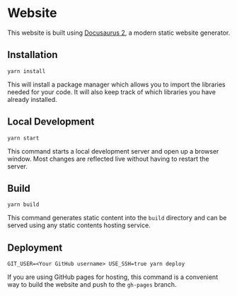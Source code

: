 # Website

This website is built using [Docusaurus 2](https://v2.docusaurus.io/), a modern static website generator.

## Installation

```console
yarn install
```

This will install a package manager which allows you to import the libraries needed for your code. It will also keep track of which libraries you have already installed.

## Local Development

```console
yarn start
```

This command starts a local development server and open up a browser window. Most changes are reflected live without having to restart the server.

## Build

```console
yarn build
```

This command generates static content into the `build` directory and can be served using any static contents hosting service.

## Deployment

```console
GIT_USER=<Your GitHub username> USE_SSH=true yarn deploy
```

If you are using GitHub pages for hosting, this command is a convenient way to build the website and push to the `gh-pages` branch.
